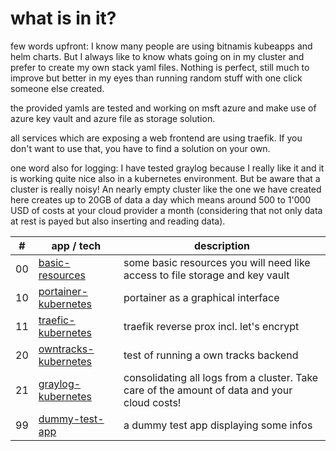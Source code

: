 # what is in it?

few words upfront: I know many people are using bitnamis kubeapps and helm charts. But I always like to know whats going on in my cluster and prefer to create my own stack yaml files. Nothing is perfect, still much to improve but better in my eyes than running random stuff with one click someone else created.

the provided yamls are tested and working on msft azure and make use of azure key vault and azure file as storage solution.

all services which are exposing a web frontend are using traefik. If you don't want to use that, you have to find a solution on your own.

one word also for logging: I have tested graylog because I really like it and it is working quite nice also in a kubernetes environment. But be aware that a cluster is really noisy! An nearly empty cluster like the one we have created here creates up to 20GB of data a day which means around 500 to 1'000 USD of costs at your cloud provider a month (considering that not only data at rest is payed but also inserting and reading data).


| # | app / tech  | description  |
|---|---|---|
| 00 | [basic-resources](https://github.com/avengers-of-dev/collectors-edition/blob/master/004-kubernetes/00-basic-resources.yml) | some basic resources you will need like access to file storage and key vault|
| 10 | [portainer-kubernetes](https://github.com/avengers-of-dev/collectors-edition/blob/master/004-kubernetes/10-portainer-kubernetes.yml) | portainer as a graphical interface |
| 11 | [traefic-kubernetes](https://github.com/avengers-of-dev/collectors-edition/blob/master/004-kubernetes/11-traefic-kubernetes.yml) | traefik reverse prox incl. let's encrypt |
| 20 | [owntracks-kubernetes](https://github.com/avengers-of-dev/collectors-edition/blob/master/004-kubernetes/20-owntracks-mosquitto-kubernetes.yml) | test of running a own tracks backend |
| 21 | [graylog-kubernetes](https://github.com/avengers-of-dev/collectors-edition/blob/master/004-kubernetes/21-graylog-kubernetes.yml) | consolidating all logs from a cluster. Take care of the amount of data and your cloud costs! |
| 99 | [dummy-test-app](https://github.com/avengers-of-dev/collectors-edition/blob/master/004-kubernetes/99-dummy-test-app.yml) | a dummy test app displaying some infos |
